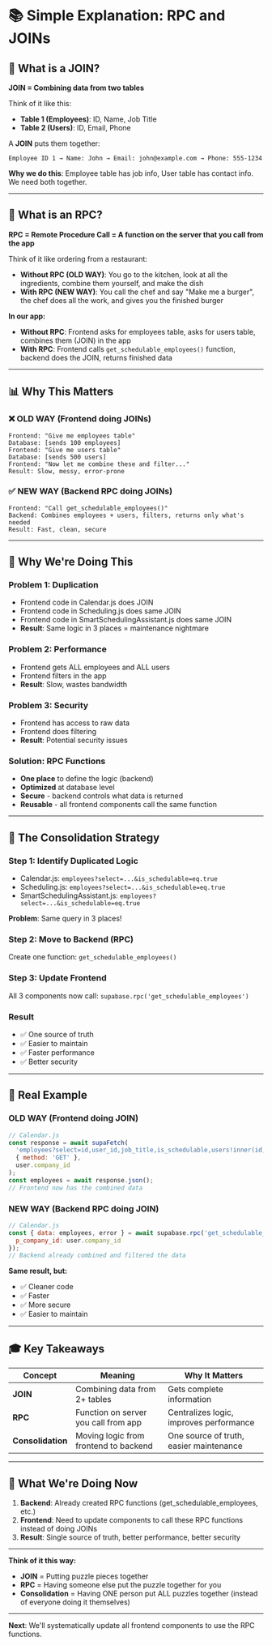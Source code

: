 # 📚 Simple Explanation: RPC and JOINs

## 🔗 What is a JOIN?

**JOIN = Combining data from two tables**

Think of it like this:
- **Table 1 (Employees)**: ID, Name, Job Title
- **Table 2 (Users)**: ID, Email, Phone

A **JOIN** puts them together:
```
Employee ID 1 → Name: John → Email: john@example.com → Phone: 555-1234
```

**Why we do this**: Employee table has job info, User table has contact info. We need both together.

---

## 🚀 What is an RPC?

**RPC = Remote Procedure Call = A function on the server that you call from the app**

Think of it like ordering from a restaurant:
- **Without RPC (OLD WAY)**: You go to the kitchen, look at all the ingredients, combine them yourself, and make the dish
- **With RPC (NEW WAY)**: You call the chef and say "Make me a burger", the chef does all the work, and gives you the finished burger

**In our app:**
- **Without RPC**: Frontend asks for employees table, asks for users table, combines them (JOIN) in the app
- **With RPC**: Frontend calls `get_schedulable_employees()` function, backend does the JOIN, returns finished data

---

## 📊 Why This Matters

### ❌ OLD WAY (Frontend doing JOINs)
```
Frontend: "Give me employees table"
Database: [sends 100 employees]
Frontend: "Give me users table"
Database: [sends 500 users]
Frontend: "Now let me combine these and filter..."
Result: Slow, messy, error-prone
```

### ✅ NEW WAY (Backend RPC doing JOINs)
```
Frontend: "Call get_schedulable_employees()"
Backend: Combines employees + users, filters, returns only what's needed
Result: Fast, clean, secure
```

---

## 🎯 Why We're Doing This

### Problem 1: Duplication
- Frontend code in Calendar.js does JOIN
- Frontend code in Scheduling.js does same JOIN
- Frontend code in SmartSchedulingAssistant.js does same JOIN
- **Result**: Same logic in 3 places = maintenance nightmare

### Problem 2: Performance
- Frontend gets ALL employees and ALL users
- Frontend filters in the app
- **Result**: Slow, wastes bandwidth

### Problem 3: Security
- Frontend has access to raw data
- Frontend does filtering
- **Result**: Potential security issues

### Solution: RPC Functions
- **One place** to define the logic (backend)
- **Optimized** at database level
- **Secure** - backend controls what data is returned
- **Reusable** - all frontend components call the same function

---

## 🔄 The Consolidation Strategy

### Step 1: Identify Duplicated Logic
- Calendar.js: `employees?select=...&is_schedulable=eq.true`
- Scheduling.js: `employees?select=...&is_schedulable=eq.true`
- SmartSchedulingAssistant.js: `employees?select=...&is_schedulable=eq.true`

**Problem**: Same query in 3 places!

### Step 2: Move to Backend (RPC)
Create one function: `get_schedulable_employees()`

### Step 3: Update Frontend
All 3 components now call: `supabase.rpc('get_schedulable_employees')`

### Result
- ✅ One source of truth
- ✅ Easier to maintain
- ✅ Faster performance
- ✅ Better security

---

## 📝 Real Example

### OLD WAY (Frontend doing JOIN)
```javascript
// Calendar.js
const response = await supaFetch(
  'employees?select=id,user_id,job_title,is_schedulable,users!inner(id,first_name,last_name,name,role,status)&is_schedulable=eq.true&order=users(name).asc',
  { method: 'GET' },
  user.company_id
);
const employees = await response.json();
// Frontend now has the combined data
```

### NEW WAY (Backend RPC doing JOIN)
```javascript
// Calendar.js
const { data: employees, error } = await supabase.rpc('get_schedulable_employees', {
  p_company_id: user.company_id
});
// Backend already combined and filtered the data
```

**Same result, but:**
- ✅ Cleaner code
- ✅ Faster
- ✅ More secure
- ✅ Easier to maintain

---

## 🎓 Key Takeaways

| Concept | Meaning | Why It Matters |
|---------|---------|----------------|
| **JOIN** | Combining data from 2+ tables | Gets complete information |
| **RPC** | Function on server you call from app | Centralizes logic, improves performance |
| **Consolidation** | Moving logic from frontend to backend | One source of truth, easier maintenance |

---

## 🚀 What We're Doing Now

1. **Backend**: Already created RPC functions (get_schedulable_employees, etc.)
2. **Frontend**: Need to update components to call these RPC functions instead of doing JOINs
3. **Result**: Single source of truth, better performance, better security

---

**Think of it this way:**
- **JOIN** = Putting puzzle pieces together
- **RPC** = Having someone else put the puzzle together for you
- **Consolidation** = Having ONE person put ALL puzzles together (instead of everyone doing it themselves)

---

**Next**: We'll systematically update all frontend components to use the RPC functions.

